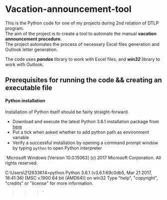 # Vacation-announcement-tool
This is the Python code for one of my projects during 2nd rotation of DTLP program.   
The aim of the project is to create a tool to automate the manual **vacation announcement procedure**.   
The project automates the process of necessary Excel files generation and Outlook letter generation.  
    
The code uses _**pandas**_ library to work with Excel files, and _**win32**_ library to work with Outlook.
## Prerequisites for running the code && creating an executable file
#### Python installation
Installation of Python itself should be fairly straight-forward.
* Download and execute the latest Python 3.6.1 installation package from [here](https://www.python.org/downloads/release/python-361/)
* Put a tick when asked whether to add python path as environment variable
* Verify a successful installation by opening a command prompt window by typing `python` to open Python interpreter  

`Microsoft Windows [Version 10.0.15063]
(c) 2017 Microsoft Corporation. All rights reserved.

C:\Users\212633614>python
Python 3.6.1 (v3.6.1:69c0db5, Mar 21 2017, 18:41:36) [MSC v.1900 64 bit (AMD64)] on win32
Type "help", "copyright", "credits" or "license" for more information.
>>>`


